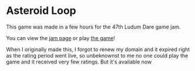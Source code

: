 # Asteroid Loop

This game was made in a few hours for the 47th Ludum Dare game jam.

You can view the [jam page](https://ldjam.com/events/ludum-dare/47/asteroid-loop) or play [the game](http://piturnah.xyz/asteroid-loop/)!

When I originally made this, I forgot to renew my domain and it expired right as the rating period went live, so unbeknownst to me no one could play the game and it received very few ratings. But it's available now
